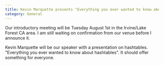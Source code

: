 ```yaml
---
title: Kevin Marquette presents "Everything you ever wanted to know about hashtables" on Aug 1st
category: General
---
```


Our introductory meeting will be Tuesday August 1st in the Irvine/Lake Forest CA area. I am still waiting on confirmation from our venue before I announce it.

Kevin Marquette will be our speaker with a presentation on hashtables. "Everything you ever wanted to know about hashtables". It should offer something for everyone.

